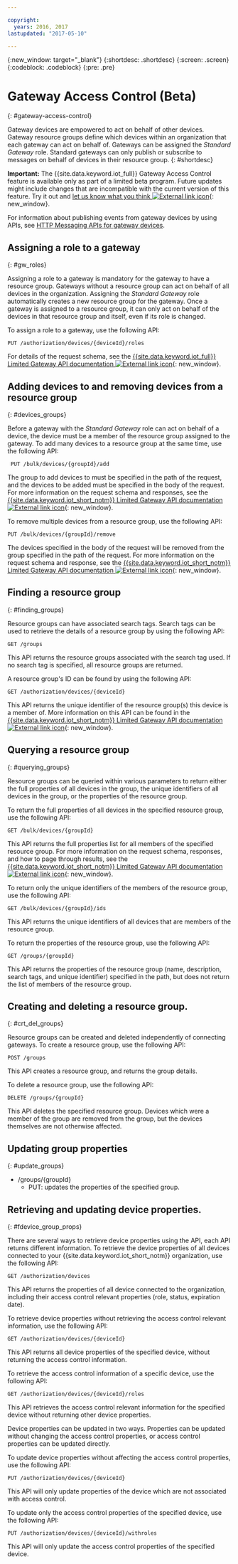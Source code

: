 ```yaml
---

copyright:
  years: 2016, 2017
lastupdated: "2017-05-10"

---
```


{:new_window: target="\_blank"}
{:shortdesc: .shortdesc}
{:screen: .screen}
{:codeblock: .codeblock}
{:pre: .pre}

# Gateway Access Control (Beta)
{: #gateway-access-control}

Gateway devices are empowered to act on behalf of other devices. Gateway resource groups define which devices within an organization that each gateway can act on behalf of. Gateways can be assigned the *Standard Gateway* role. Standard gateways can only publish or subscribe to messages on behalf of devices in their resource group.
{: #shortdesc}

**Important:** The {{site.data.keyword.iot_full}} Gateway Access Control feature is available only as part of a limited beta program. Future updates might include changes that are incompatible with the current version of this feature. Try it out and [let us know what you think ![External link icon](../../../icons/launch-glyph.svg)](https://developer.ibm.com/answers/smart-spaces/17/internet-of-things.html){: new_window}.

For information about publishing events from gateway devices by using APIs, see [HTTP Messaging APIs for gateway devices](../gateways/gw_intro_api.html).

## Assigning a role to a gateway
{: #gw_roles}

Assigning a role to a gateway is mandatory for the gateway to have a resource group. Gateways without a resource group can act on behalf of all devices in the organization. Assigning the *Standard Gateway* role automatically creates a new resource group for the gateway. Once a gateway is assigned to a resource group, it can only act on behalf of the devices in that resource group and itself, even if its role is changed.

To assign a role to a gateway, use the following API:

```
PUT /authorization/devices/{deviceId}/roles
```

For details of the request schema, see the [{{site.data.keyword.iot_full}} Limited Gateway API documentation ![External link icon](../../../icons/launch-glyph.svg "External link icon")](https://docs.internetofthings.ibmcloud.com/apis/swagger/v0002-beta/security-gateway-beta.html#!/Limited_Gateway/put_authorization_devices_deviceId_roles){: new_window}.

## Adding devices to and removing devices from a resource group
{: #devices_groups}

Before a gateway with the *Standard Gateway* role can act on behalf of a device, the device must be a member of the resource group assigned to the gateway. To add many devices to a resource group at the same time, use the following API:

```
 PUT /bulk/devices/{groupId}/add
```

The group to add devices to must be specified in the path of the request, and the devices to be added must be specified in the body of the request. For more information on the request schema and responses, see the [{{site.data.keyword.iot_short_notm}} Limited Gateway API documentation ![External link icon](../../../icons/launch-glyph.svg "External link icon")](https://docs.internetofthings.ibmcloud.com/apis/swagger/v0002-beta/security-gateway-beta.html#!/Limited_Gateway/put_bulk_devices_groupId_add){: new_window}.

To remove multiple devices from a resource group, use the following API:

```
PUT /bulk/devices/{groupId}/remove
```

The devices specified in the body of the request will be removed from the group specified in the path of the request. For more information on the request schema and response, see the [{{site.data.keyword.iot_short_notm}} Limited Gateway API documentation ![External link icon](../../../icons/launch-glyph.svg "External link icon")](https://docs.internetofthings.ibmcloud.com/apis/swagger/v0002-beta/security-gateway-beta.html#!/Limited_Gateway/put_bulk_devices_groupId_remove){: new_window}.

## Finding a resource group
{: #finding_groups}

Resource groups can have associated search tags. Search tags can be used to retrieve the details of a resource group by using the following API:

```
GET /groups
```

This API returns the resource groups associated with the search tag used. If no search tag is specified, all resource groups are returned. <!-- For more information about the request schema, response, and how to page through results, see the [{{site.data.keyword.iot_short_notm}} API documentation](LINK TO CORRECT API). -->

A resource group's ID can be found by using the following API:

```
GET /authorization/devices/{deviceId}
```

This API returns the unique identifier of the resource group(s) this device is a member of. More information on this API can be found in the [{{site.data.keyword.iot_short_notm}} Limited Gateway API documentation ![External link icon](../../../icons/launch-glyph.svg "External link icon")](https://docs.internetofthings.ibmcloud.com/apis/swagger/v0002-beta/security-gateway-beta.html#!/Limited_Gateway/get_authorization_devices_deviceId){: new_window}.


## Querying a resource group
{: #querying_groups}

Resource groups can be queried within various parameters to return either the full properties of all devices in the group, the unique identifiers of all devices in the group, or the properties of the resource group.

To return the full properties of all devices in the specified resource group, use the following API:

```
GET /bulk/devices/{groupId}
```

This API returns the full properties list for all members of the specified resource group. For more information on the request schema, responses, and how to page through results, see the [{{site.data.keyword.iot_short_notm}} Limited Gateway API documentation ![External link icon](../../../icons/launch-glyph.svg "External link icon")](https://docs.internetofthings.ibmcloud.com/apis/swagger/v0002-beta/security-gateway-beta.html#!/Limited_Gateway/get_bulk_devices_groupId){: new_window}.

To return only the unique identifiers of the members of the resource group, use the following API:

```
GET /bulk/devices/{groupId}/ids
```

This API returns the unique identifiers of all devices that are members of the resource group. <!-- For more information on the request schema and responses, see the [{{site.data.keyword.iot_short_notm}} API documentation](LINK TO CORRECT API). -->

To return the properties of the resource group, use the following API:

```
GET /groups/{groupId}
```

This API returns the properties of the resource group (name, description, search tags, and unique identifier) specified in the path, but does not return the list of members of the resource group. <!-- For more information on the request schema and responses, see the [{{site.data.keyword.iot_short_notm}} API documentation](LINK TO CORRECT API). -->

## Creating and deleting a resource group.
{: #crt_del_groups}

Resource groups can be created and deleted independently of connecting gateways. To create a resource group, use the following API:

```
POST /groups
```

This API creates a resource group, and returns the group details. <!-- For details on the request schema and the responses, see the [{{site.data.keyword.iot_short_notm}} API documentation](LINK TO CORRECT API). -->

To delete a resource group, use the following API:

```
DELETE /groups/{groupId}
```

This API deletes the specified resource group. Devices which were a member of the group are removed from the group, but the devices themselves are not otherwise affected. <!-- For more information, see the [{{site.data.keyword.iot_short_notm}} API documentation](LINK TO CORRECT API). -->

## Updating group properties
{: #update_groups}

  - /groups/{groupId}
    - PUT: updates the properties of the specified group.

## Retrieving and updating device properties.
{: #fdevice_group_props}

There are several ways to retrieve device properties using the API, each API returns different information. To retrieve the device properties of all devices connected to your {{site.data.keyword.iot_short_notm}} organization, use the following API:

```
GET /authorization/devices

```

This API returns the properties of all device connected to the organization, including their access control relevant properties (role, status, expiration date). <!-- For more information on responses and how to page through results, see the [{{site.data.keyword.iot_short_notm}} API documentation](LINK TO CORRECT API). -->

To retrieve device properties without retrieving the access control relevant information, use the following API:

```
GET /authorization/devices/{deviceId}
```

This API returns all device properties of the specified device, without returning the access control information. <!-- For more information, see the [{{site.data.keyword.iot_short_notm}} device model documentation](LINK TO DEVICE MODEL) and [API documentation](LINK TO CORRECT API). -->

To retrieve the access control information of a specific device, use the following API:

```
GET /authorization/devices/{deviceId}/roles
```

This API retrieves the access control relevant information for the specified device without returning other device properties. <!-- For more information on the request schema and responses, see the [{{site.data.keyword.iot_short_notm}} API documentation](LINK TO CORRECT API). -->

Device properties can be updated in two ways. Properties can be updated without changing the access control properties, or access control properties can be updated directly.

To update device properties without affecting the access control properties, use the following API:

```
PUT /authorization/devices/{deviceId}
```

This API will only update properties of the device which are not associated with access control. <!-- For more information on request schema, see the [{{site.data.keyword.iot_short_notm}} API documentation](LINK TO CORRECT API). -->

To update only the access control properties of the specified device, use the following API:

```
PUT /authorization/devices/{deviceId}/withroles
```

This API will only update the access control properties of the specified device. <!-- For more information on the request schema, see the [{{site.data.keyword.iot_short_notm}} API documentation](LINK TO CORRECT API). -->
